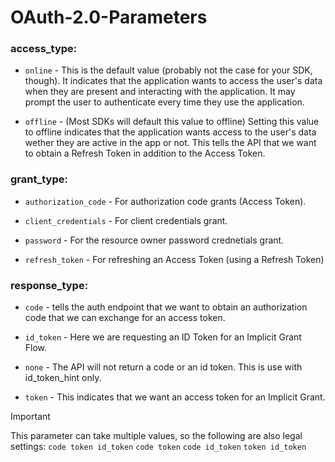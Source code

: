 # OAuth-2.0-Parameters

### access_type:

* `online` - This is the default value (probably not the case for your SDK, though). It indicates that the application wants to access the user's data when they are present and interacting with the application. It may prompt the user to authenticate every time they use the application.

* `offline` - (Most SDKs will default this value to offline) Setting this value to offline indicates that the application wants access to the user's data wether they are active in the app or not. This tells the API that we want to obtain a Refresh Token in addition to the Access Token.

### grant_type:

* `authorization_code` - For authorization code grants (Access Token).

* `client_credentials` - For client credentials grant.

* `password` - For the resource owner password crednetials grant.

* `refresh_token` - For refreshing an Access Token (using a Refresh Token)


### response_type:

* `code` - tells the auth endpoint that we want to obtain an authorization code that we can exchange for an access token.

* `id_token` - Here we are requesting an ID Token for an Implicit Grant Flow.

* `none` - The API will not return a code or an id token. This is use with id_token_hint only.

* `token` - This indicates that we want an access token for an Implicit Grant.
> [!IMPORTANT]
> This parameter can take multiple values, so the following are also legal settings: `code token id_token` `code token` `code id_token` `token id_token`

